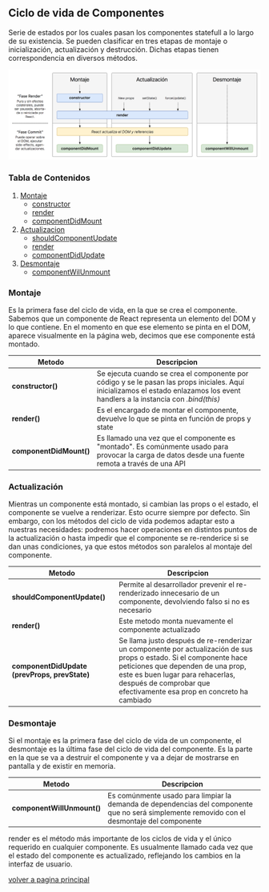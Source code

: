 ## Ciclo de vida de Componentes

Serie de estados por los cuales pasan los componentes statefull a lo largo de su existencia. Se pueden clasificar en tres etapas de montaje o inicialización, actualización y destrucción. Dichas etapas tienen correspondencia en diversos métodos.

![lifecycle.png](lifecycle.png)

### Tabla de Contenidos

1. [Montaje](#montaje)
    * [constructor](#montaje)
    * [render](#montaje)
    * [componentDidMount](#montaje)
1. [Actualizacion](#actualizacion)
    * [shouldComponentUpdate](#actualizacion)
    * [render](#actualizacion)
    * [componentDidUpdate](#actualizacion)
1. [Desmontaje](#desmontaje)
    * [componentWilUnmount](#desmontaje)

### Montaje
Es la primera fase del ciclo de vida, en la que se crea el componente. Sabemos que un componente de React representa un elemento del DOM y lo que contiene. En el momento en que ese elemento se pinta en el DOM, aparece visualmente en la página web, decimos que ese componente está montado.

| Metodo | Descripcion |
|--|--|
| __constructor()__ | Se ejecuta cuando se crea el componente por código y se le pasan las props iniciales. Aquí inicializamos el estado enlazamos los event handlers a la instancia con _.bind(this)_|
| __render()__ | Es el encargado de montar el componente, devuelve lo que se pinta en función de props y state|
| __componentDidMount()__ | Es llamado una vez que el componente es "montado". Es comúnmente usado para provocar la carga de datos desde una fuente remota a través de una API|

### Actualización

Mientras un componente está montado, si cambian las props o el estado, el componente se vuelve a renderizar. Esto ocurre siempre por defecto. Sin embargo, con los métodos del ciclo de vida podemos adaptar esto a nuestras necesidades: podremos hacer operaciones en distintos puntos de la actualización o hasta impedir que el componente se re-renderice si se dan unas condiciones, ya que estos métodos son paralelos al montaje del componente.

| Metodo | Descripcion |
|--|--|
| __shouldComponentUpdate()__ | Permite al desarrollador prevenir el re-renderizado innecesario de un componente, devolviendo falso si no es necesario|
| __render()__ | Este metodo monta nuevamente el componente actualizado|
| __componentDidUpdate (prevProps, prevState)__ | Se llama justo después de re-renderizar un componente por actualización de sus props o estado. Si el componente hace peticiones que dependen de una prop, este es buen lugar para rehacerlas, después de comprobar que efectivamente esa prop en concreto ha cambiado|


### Desmontaje

Si el montaje es la primera fase del ciclo de vida de un componente, el desmontaje es la última fase del ciclo de vida del componente. Es la parte en la que se va a destruir el componente y va a dejar de mostrarse en pantalla y de existir en memoria.

| Metodo | Descripcion |
|--|--|
| __componentWillUnmount()__ | Es comúnmente usado para limpiar la demanda de dependencias del componente que no será simplemente removido con el desmontaje del componente|

render es el método más importante de los ciclos de vida y el único requerido en cualquier componente. Es usualmente llamado cada vez que el estado del componente es actualizado, reflejando los cambios en la interfaz de usuario.

[volver a pagina principal](../readme.md)